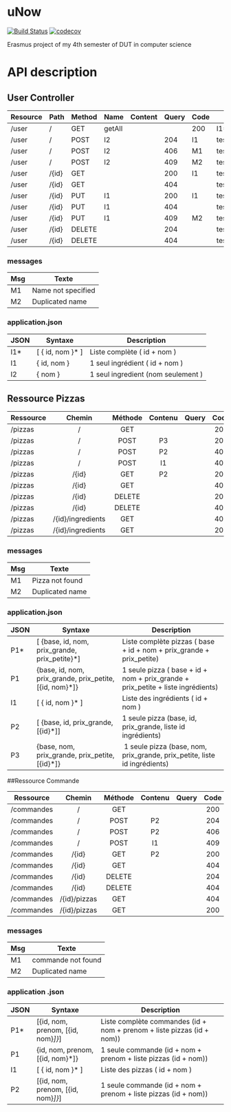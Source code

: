 # uNow
[![Build Status](https://travis-ci.org/manonbaudry/uNow.svg?branch=master)](https://travis-ci.org/manonbaudry/uNow)
[![codecov](https://codecov.io/gh/manonbaudry/uNow/branch/master/graph/badge.svg)](https://codecov.io/gh/manonbaudry/uNow)

Erasmus project of my 4th semester of DUT in computer science

# API description 

## User Controller

Resource    |Path  |Method |Name | Content|Query|Code|Contenu|JUnit                                   
------------|------|-------|-----|--------|-----|----|-------|--------
/user       |/     |GET    |getAll|       |     |200 |I1*    |testGetAlluser             
/user       |/     |POST   |I2     |     |204 |I1     |testCreateIngredient              
/user       |/     |POST   |I2     |     |406 |M1     |testCreateIngredient_406    
/user       |/     |POST   |I2     |     |409 |M2     |testCreateIngredient_409      
/user       |/{id} |GET    |       |     |200 |I1     |testGetOneIngredient            
/user       |/{id} |GET    |       |     |404 |       |testGetOneIngredient_404   
/user       |/{id} |PUT    |I1     |     |200 |I1     |testUpdateIngredient              
/user       |/{id} |PUT    |I1     |     |404 |       |testUpdateIngredient_404      
/user       |/{id} |PUT    |I1     |     |409 |M2     |testUpdateIngredient_409       
/user       |/{id} |DELETE |       |     |204 |       |testDeleteOneIngredient       
/user       |/{id} |DELETE |       |     |404 |       |testDeleteOneIngredient_404

### messages

Msg | Texte
------|-----------------------------------------
 M1 | Name not specified
 M2 | Duplicated name

### application.json

JSON |  Syntaxe         | Description
-----|------------------|------------------------
I1\* |[ { id, nom }* ]  | Liste complète ( id + nom )
I1   |{ id, nom }       | 1 seul ingrédient ( id + nom )
I2   |{ nom }           | 1 seul ingredient (nom seulement )

## Ressource Pizzas

Ressource    |Chemin			|Méthode|Contenu|Query|Code|Contenu|JUnit                      		|http              
-----------|:----------------:|:-----:|:-----:|:---:|:--:|:-----:|:------------------------------:|:----------------:
/pizzas		 |/     			|GET    |       |     |200 |P1*    |testGetAllPizzas   		 	  	|get.http 
/pizzas 	 |/     			|POST   |P3     |     |204 |P1     |testCreatePizzas	       		|post.http         
/pizzas 	 |/     			|POST   |P2     |     |406 |       |testCreatePizzas_406	   		|post_406.http     
/pizzas 	 |/     			|POST   |I1     |     |409 |M2     |testCreatePizzas_409	   		|post_409.http     
/pizzas 	 |/{id} 			|GET    |P2     |     |200 |P1     |testGetOnePizzas	       		|get_id.http       
/pizzas		 |/{id} 			|GET    |       |     |404 |M1     |testGetOnePizzas_404	   		|get_id_404.http        
/pizzas		 |/{id} 			|DELETE |       |     |204 |       |testDeleteOnePizzas		   		|delete_id.http    
/pizzas		 |/{id} 			|DELETE |       |     |404 |M1     |testDeleteOnePizzas_404	   		|delete_id_404.http
/pizzas		 |/{id}/ingredients |GET    |       |     |404 |M1     |testGetAllPizzaIngredients_404	|get_id_ingredients_404.http
/pizzas		 |/{id}/ingredients |GET    |       |     |200 |I1     |testGetAllPizzaIngredients_404	|get_id_ingredients.http

### messages

Msg | Texte
----|-----------------------------------------
 M1 | Pizza not found
 M2 | Duplicated name

### application.json

JSON |  Syntaxe         									  | Description
-----|--------------------------------------------------------|------------------------
P1\* | [ {base, id, nom, prix_grande, prix_petite}*]		  | Liste complète pizzas ( base + id + nom + prix_grande + prix_petite)
P1   | {base, id, nom, prix_grande, prix_petite, [{id, nom}*]}| 1 seule pizza  ( base + id + nom + prix_grande + prix_petite + liste ingrédients)
I1	 | [ { id, nom }* ]										  | Liste des ingrédients ( id + nom )
P2	 | [ {base, id, prix_grande,[{id}*]]					  | 1 seule pizza (base, id, prix_grande, liste  id ingrédients)
P3	 | {base, nom, prix_grande, prix_petite, [{id}*]}		  | 1 seule pizza (base, nom, prix_grande, prix_petite, liste  id ingrédients)
	
##Ressource Commande 

Ressource    |Chemin			|Méthode|Contenu|Query|Code|Contenu|JUnit                      		|http              
:-----------:|:----------------:|:-----:|:-----:|:---:|:--:|:-----:|:--------------------------:|:----------------:
/commandes	 |/     			|GET    |       |     |200 |P1*    |testGetAllcommandes   		|get.http 
/commandes 	 |/     			|POST   |P2     |     |204 |P1     |testCreatecommandes	       	|post.http         
/commandes 	 |/     			|POST   |P2     |     |406 |       |testCreatecommandes_406	   	|post_406.http     
/commandes 	 |/     			|POST   |I1     |     |409 |M2     |testCreatecommandes_409	   	|post_409.http     
/commandes 	 |/{id} 			|GET    |P2     |     |200 |P1     |testGetOnecommandes	       	|get_id.http       
/commandes	 |/{id} 			|GET    |       |     |404 |M1     |testGetOnecommandes_404	   	|get_id_404.http        
/commandes	 |/{id} 			|DELETE |       |     |204 |       |testDeleteOnecommandes		|delete_id.http    
/commandes	 |/{id} 			|DELETE |       |     |404 |M1     |testDeleteOnecommandes_404	|delete_id_404.http
/commandes	 |/{id}/pizzas 		|GET    |       |     |404 |M1     |testGetAllPizza_404			|get_id_pizzas_404.http
/commandes	 |/{id}/pizzas		|GET    |       |     |200 |I1     |TestGetAllPizza_404			|get_id_pizzas.http  

### messages

Msg | Texte
----|-----------------------------------------
 M1 | commande not found
 M2 | Duplicated name


### application .json
JSON |  Syntaxe         									  | Description
-----|--------------------------------------------------------|------------------------
P1\* | [{id, nom, prenom, [{id, nom}*]}*]					  | Liste complète commandes (id + nom + prenom + liste pizzas (id + nom))
P1   | {id, nom, prenom, [{id, nom}*]}						  | 1 seule commande (id + nom + prenom + liste pizzas (id + nom))
I1	 | [ { id, nom }* ]										  | Liste des pizzas ( id + nom )
P2	 | [{id, nom, prenom, [{id, nom}*]}*]					  | 1 seule commande (id + nom + prenom + liste pizzas (id + nom))
